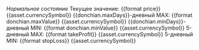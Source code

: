 *Нормальное состояние*
Текущее значение: {{format price}} {{asset.currencySymbol}}
{{donchian.maxDays}}-дневный MAX: {{format donchian.maxValue}} {{asset.currencySymbol}}
{{donchian.minDays}}-дневный MIN: {{format donchian.minValue}} {{asset.currencySymbol}}
5-дневный MAX: {{format takeProfit}} {{asset.currencySymbol}}
5-дневный MIN: {{format stopLoss}} {{asset.currencySymbol}}
